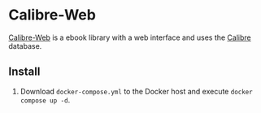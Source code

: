 # Calibre-Web

[Calibre-Web](https://github.com/janeczku/calibre-web) is a ebook library with a web interface and uses the [Calibre](https://calibre-ebook.com) database.

## Install

1. Download `docker-compose.yml` to the Docker host and execute `docker compose up -d`.
